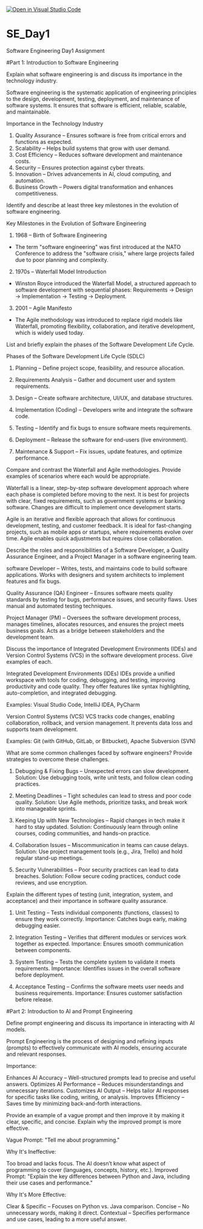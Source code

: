 [![Open in Visual Studio Code](https://classroom.github.com/assets/open-in-vscode-2e0aaae1b6195c2367325f4f02e2d04e9abb55f0b24a779b69b11b9e10269abc.svg)](https://classroom.github.com/online_ide?assignment_repo_id=18495106&assignment_repo_type=AssignmentRepo)
# SE_Day1
Software Engineering Day1 Assignment

#Part 1: Introduction to Software Engineering

Explain what software engineering is and discuss its importance in the technology industry.

 
Software engineering is the systematic application of engineering principles to the design, development, testing, deployment, and maintenance of software systems. It ensures that software is efficient, reliable, scalable, and maintainable.  

Importance in the Technology Industry 
1. Quality Assurance – Ensures software is free from critical errors and functions as expected.  
2. Scalability – Helps build systems that grow with user demand.  
3. Cost Efficiency – Reduces software development and maintenance costs.  
4. Security – Ensures protection against cyber threats.  
5. Innovation – Drives advancements in AI, cloud computing, and automation.  
6. Business Growth – Powers digital transformation and enhances competitiveness.  



Identify and describe at least three key milestones in the evolution of software engineering.

Key Milestones in the Evolution of Software Engineering 

1. 1968 – Birth of Software Engineering  
- The term "software engineering" was first introduced at the NATO Conference to address the "software crisis," where large projects failed due to poor planning and complexity.  

2. 1970s – Waterfall Model Introduction 
- Winston Royce introduced the Waterfall Model, a structured approach to software development with sequential phases: Requirements → Design → Implementation → Testing → Deployment.  

3. 2001 – Agile Manifesto  
- The Agile methodology was introduced to replace rigid models like Waterfall, promoting flexibility, collaboration, and iterative development, which is widely used today.  




List and briefly explain the phases of the Software Development Life Cycle.

Phases of the Software Development Life Cycle (SDLC)  

1. Planning – Define project scope, feasibility, and resource allocation.  

2. Requirements Analysis – Gather and document user and system requirements.  

3. Design – Create software architecture, UI/UX, and database structures.  

4. Implementation (Coding) – Developers write and integrate the software code.  

5. Testing – Identify and fix bugs to ensure software meets requirements.  

6. Deployment – Release the software for end-users (live environment).  

7. Maintenance & Support – Fix issues, update features, and optimize performance.  




Compare and contrast the Waterfall and Agile methodologies. Provide examples of scenarios where each would be appropriate.

Waterfall is a linear, step-by-step software development approach where each phase is completed before moving to the next. It is best for projects with clear, fixed requirements, such as government systems or banking software. Changes are difficult to implement once development starts.

Agile is an iterative and flexible approach that allows for continuous development, testing, and customer feedback. It is ideal for fast-changing projects, such as mobile apps or startups, where requirements evolve over time. Agile enables quick adjustments but requires close collaboration.




Describe the roles and responsibilities of a Software Developer, a Quality Assurance Engineer, and a Project Manager in a software engineering team.

software Developer – Writes, tests, and maintains code to build software applications. Works with designers and system architects to implement features and fix bugs.

Quality Assurance (QA) Engineer – Ensures software meets quality standards by testing for bugs, performance issues, and security flaws. Uses manual and automated testing techniques.

Project Manager (PM) – Oversees the software development process, manages timelines, allocates resources, and ensures the project meets business goals. Acts as a bridge between stakeholders and the development team.



Discuss the importance of Integrated Development Environments (IDEs) and Version Control Systems (VCS) in the software development process. Give examples of each.

Integrated Development Environments (IDEs)
IDEs provide a unified workspace with tools for coding, debugging, and testing, improving productivity and code quality. They offer features like syntax highlighting, auto-completion, and integrated debugging.

Examples: Visual Studio Code, IntelliJ IDEA, PyCharm

Version Control Systems (VCS)
VCS tracks code changes, enabling collaboration, rollback, and version management. It prevents data loss and supports team development.

Examples: Git (with GitHub, GitLab, or Bitbucket), Apache Subversion (SVN)




What are some common challenges faced by software engineers? Provide strategies to overcome these challenges.

1. Debugging & Fixing Bugs – Unexpected errors can slow development.
 Solution: Use debugging tools, write unit tests, and follow clean coding practices.

2. Meeting Deadlines – Tight schedules can lead to stress and poor code quality.
Solution: Use Agile methods, prioritize tasks, and break work into manageable sprints.

3. Keeping Up with New Technologies – Rapid changes in tech make it hard to stay updated.
 Solution: Continuously learn through online courses, coding communities, and hands-on practice.

4. Collaboration Issues – Miscommunication in teams can cause delays.
 Solution: Use project management tools (e.g., Jira, Trello) and hold regular stand-up meetings.

5. Security Vulnerabilities – Poor security practices can lead to data breaches.
 Solution: Follow secure coding practices, conduct code reviews, and use encryption.


Explain the different types of testing (unit, integration, system, and acceptance) and their importance in software quality assurance.

1. Unit Testing – Tests individual components (functions, classes) to ensure they work correctly.
 Importance: Catches bugs early, making debugging easier.

2. Integration Testing – Verifies that different modules or services work together as expected.
 Importance: Ensures smooth communication between components.

3. System Testing – Tests the complete system to validate it meets requirements.
 Importance: Identifies issues in the overall software before deployment.

4. Acceptance Testing – Confirms the software meets user needs and business requirements.
 Importance: Ensures customer satisfaction before release.



#Part 2: Introduction to AI and Prompt Engineering


Define prompt engineering and discuss its importance in interacting with AI models.

Prompt Engineering is the process of designing and refining inputs (prompts) to effectively communicate with AI models, ensuring accurate and relevant responses.

Importance:

 Enhances AI Accuracy – Well-structured prompts lead to precise and useful answers.
 Optimizes AI Performance – Reduces misunderstandings and unnecessary iterations.
 Customizes AI Output – Helps tailor AI responses for specific tasks like coding, writing, or analysis.
 Improves Efficiency – Saves time by minimizing back-and-forth interactions.


Provide an example of a vague prompt and then improve it by making it clear, specific, and concise. Explain why the improved prompt is more effective.

Vague Prompt:
"Tell me about programming."

Why It's Ineffective:

Too broad and lacks focus.
The AI doesn’t know what aspect of programming to cover (languages, concepts, history, etc.).
Improved Prompt:
"Explain the key differences between Python and Java, including their use cases and performance."

Why It's More Effective:

Clear & Specific – Focuses on Python vs. Java comparison.
Concise – No unnecessary words, making it direct.
Contextual – Specifies performance and use cases, leading to a more useful answer.
